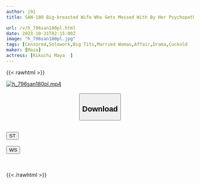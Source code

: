 ```yaml
---
author: j91
title: SAN-180 Big-breasted Wife Who Gets Messed With By Her Psychopathic Son / Maya Kikuchi

url: /v/h_796san180pl.html
date: 2023-10-31T02:15:00Z
image: "h_796san180pl.jpg"
tags: [Censored,Solowork,Big Tits,Married Woman,Affair,Drama,Cuckold	 ]
maker: [Maza]
actress: [Kikuchi Maya  ]
---
```



{{< rawhtml >}}

<div class="video" data-videoid="XkMyzWKj98uAaK">
    <a href="javascript:;">
        <img src="https://my.j91.asia/v/h_796san180pl.jpg" width="WIDTH" height="HEIGHT" alt="h_796san180pl.mp4" loading="lazy">
    </a>
</div>

<script type="text/javascript" src="https://j91.asia/asset/on-demand-st.js"></script>

<br>
  <link rel="stylesheet" href="https://j91.asia/asset/bs5.css">
  
  <center>
  <button class="btn btn-primary" type="button" data-bs-toggle="collapse" data-bs-target=".multi-collapse" aria-expanded="false" aria-controls="multiCollapseExample1 multiCollapseExample2"><h2>Download</h2></button></center>
</p>
<div class="row">
  <div class="col">
    <div class="collapse multi-collapse" id="multiCollapseExample1">
      <div class="card card-body">
	      	      <br>
<div class="buttons">  
<a href="https://streamtape.to/v/XkMyzWKj98uAaK"><button class="btn-hover color-3"><i class="fa fa-download"></i> ST</button></a></div>
    </div>
  </div>
</div>
  <div class="col">
    <div class="collapse multi-collapse" id="multiCollapseExample2">
      <div class="card card-body">
	      <br>
<div class="buttons">
    <a href="https://wolfstream.tv/oy0ywn8rklpt"><button class="btn-hover color-9"><i class="fa fa-download"></i> WS</button></a></div>
<br><br>
      </div>
    </div>
  </div>
</div>

{{< /rawhtml >}}
